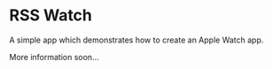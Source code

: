 # RSS Watch #

A simple app which demonstrates how to create an Apple Watch app.

More information soon...
